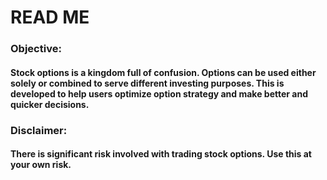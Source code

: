 # READ ME
### Objective: 
#### Stock options is a kingdom full of confusion. Options can be used either solely or combined to serve different investing purposes. This is developed to help users optimize option strategy and make better and quicker decisions.
### Disclaimer: 
#### There is significant risk involved with trading stock options. Use this at your own risk. 
